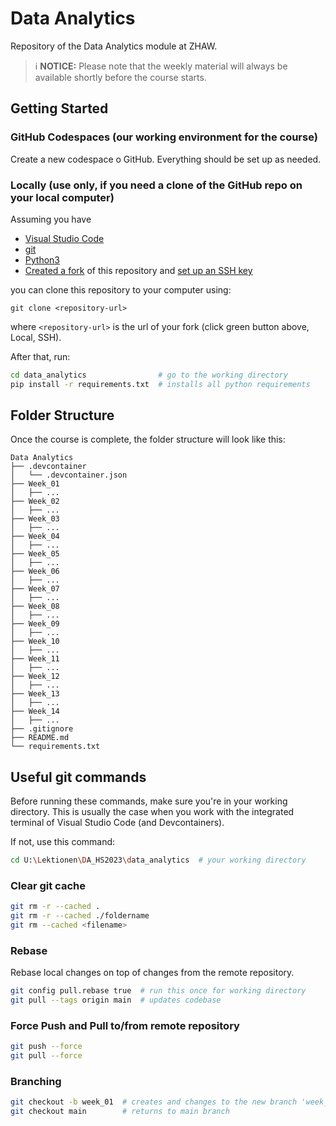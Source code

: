 # Data Analytics

Repository of the Data Analytics module at ZHAW.

> ℹ️ **NOTICE:** Please note that the weekly material will always be available shortly before the course starts.

## Getting Started

### GitHub Codespaces (our working environment for the course)

Create a new codespace o GitHub. Everything should be set up as needed.

### Locally (use only, if you need a clone of the GitHub repo on your local computer)

Assuming you have

- [Visual Studio Code](https://code.visualstudio.com/Download)
- [git](https://github.com/git-guides/install-git)
- [Python3](https://www.python.org/downloads/)
- [Created a fork](https://github.com/mario-gellrich-zhaw/data_analytics/fork) of this repository and [set up an SSH key](https://docs.github.com/en/github-ae@latest/authentication/connecting-to-github-with-ssh/adding-a-new-ssh-key-to-your-github-account)

you can clone this repository to your computer using:

```
git clone <repository-url>
```

where `<repository-url>` is the url of your fork (click green button above, Local, SSH).

After that, run:

```bash
cd data_analytics                # go to the working directory
pip install -r requirements.txt  # installs all python requirements
```

## Folder Structure

Once the course is complete, the folder structure will look like this:

```
Data Analytics
├── .devcontainer
│   └── .devcontainer.json
├── Week_01
│   ├── ...
├── Week_02
│   ├── ...
├── Week_03
│   ├── ...
├── Week_04
│   ├── ...
├── Week_05
│   ├── ...
├── Week_06
│   ├── ...
├── Week_07
│   ├── ...
├── Week_08
│   ├── ...
├── Week_09
│   ├── ...
├── Week_10
│   ├── ...
├── Week_11
│   ├── ...
├── Week_12
│   ├── ...
├── Week_13
│   ├── ...
├── Week_14
│   ├── ...
├── .gitignore
├── README.md
└── requirements.txt
```

## Useful git commands 

Before running these commands, make sure you're in your working directory.
This is usually the case when you work with the integrated terminal of Visual Studio Code (and Devcontainers).

If not, use this command:

```bash
cd U:\Lektionen\DA_HS2023\data_analytics  # your working directory
```

### Clear git cache

```bash
git rm -r --cached .
git rm -r --cached ./foldername
git rm --cached <filename>
```

### Rebase

Rebase local changes on top of changes from the remote repository.

```bash
git config pull.rebase true  # run this once for working directory
git pull --tags origin main  # updates codebase
```

### Force Push and Pull to/from remote repository

```bash
git push --force
git pull --force
```

### Branching

```bash
git checkout -b week_01  # creates and changes to the new branch 'week_01'
git checkout main        # returns to main branch
```